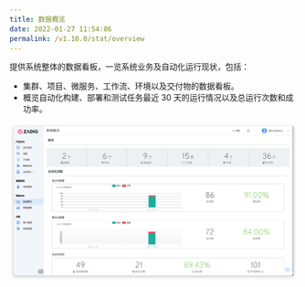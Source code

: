 ```yaml
---
title: 数据概览
date: 2022-01-27 11:54:06
permalink: /v1.10.0/stat/overview
---
```


提供系统整体的数据看板，一览系统业务及自动化运行现状，包括：

- 集群、项目、微服务、工作流、环境以及交付物的数据看板。
- 概览自动化构建、部署和测试任务最近 30 天的运行情况以及总运行次数和成功率。

![数据概览](./_images/overview.png)
